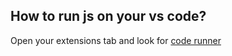 ## How to run js on your vs code? 

Open your extensions tab and look for [code runner](https://marketplace.visualstudio.com/items?itemName=formulahendry.code-runner)